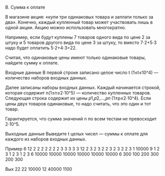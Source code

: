 B. Сумма к оплате

В магазине акция: «купи три одинаковых товара и заплати только за два». Конечно, каждый купленный товар может участвовать лишь в одной акции. Акцию можно использовать многократно.

Например, если будут куплены 7 товаров одного вида по цене 2 за штуку и 5 товаров другого вида по цене 3 за штуку, то вместо 7⋅2+5⋅3 надо будет оплатить 5⋅2+4⋅3=22.

Считая, что одинаковые цены имеют только одинаковые товары, найдите сумму к оплате.

Входные данные
В первой строке записано целое число t (1≤t≤10^4) — количество наборов входных данных.

Далее записаны наборы входных данных. Каждый начинается строкой, которая содержит n(1≤n≤2⋅10^5) — количество купленных товаров. Следующая строка содержит их цены 𝑝1,𝑝2,…,𝑝𝑛 (1≤p≤2⋅10^4). Если цены двух товаров одинаковые, то надо считать, что это один и тот товар.

Гарантируется, что сумма значений n по всем тестам не превосходит 2⋅10^5.

Выходные данные
Выведите t целых чисел — суммы к оплате для каждого из наборов входных данных.

Пример
6
12
2 2 2 2 2 2 2 3 3 3 3 3
12
2 3 2 3 2 2 3 2 3 2 2 3
1
10000
9
1 2 3 1 2 3 1 2 3
6
10000 10000 10000 10000 10000 10000
6
300 100 200 300 200 300

Вых
22
22
10000
12
40000
1100
